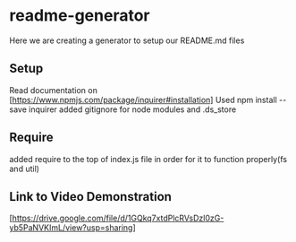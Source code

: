 # readme-generator
Here we are creating a generator to setup our README.md files

## Setup
Read documentation on [https://www.npmjs.com/package/inquirer#installation]
Used npm install --save inquirer
added gitignore for node modules and .ds_store


## Require
added require to the top of index.js file in order for it to function properly(fs and util)



## Link to Video Demonstration
[https://drive.google.com/file/d/1GQkq7xtdPlcRVsDzl0zG-yb5PaNVKImL/view?usp=sharing]
